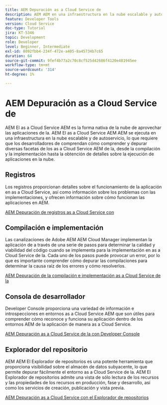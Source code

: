 ```yaml
---
title: AEM Depuración as a Cloud Service de
description: AEM AEM en una infraestructura en la nube escalable y autoservicio, lo que requiere que los desarrolladores de la comprendan cómo comprender y depurar diversas facetas de la as a Cloud Service AEM, desde la compilación y la implementación hasta la obtención de detalles sobre la ejecución de aplicaciones en la nube.
feature: Developer Tools
version: Cloud Service
doc-type: Tutorial
jira: KT-5346
topic: Development
role: Developer
level: Beginner, Intermediate
exl-id: 8092fbb4-234f-472e-a405-8a45734b7c65
duration: 64
source-git-commit: 9fef4b77a2c70c8cf525d42686f4120e481945ee
workflow-type: tm+mt
source-wordcount: '314'
ht-degree: 1%

---
```


# AEM Depuración as a Cloud Service de

AEM El as a Cloud Service AEM es la forma nativa de la nube de aprovechar las aplicaciones de la. AEM El as a Cloud Service AEM AEM se ejecuta en una infraestructura en la nube escalable y de autoservicio, lo que requiere que los desarrolladores de comprendan cómo comprender y depurar diversas facetas de los as a Cloud Service AEM de la, desde la compilación y la implementación hasta la obtención de detalles sobre la ejecución de aplicaciones en la nube.

## Registros

Los registros proporcionan detalles sobre el funcionamiento de la aplicación en as a Cloud Service, así como información sobre los problemas con las implementaciones, y ofrecen información sobre cómo funcionan las aplicaciones en AEM.

[AEM Depuración de registros as a Cloud Service con](./logs.md)

## Compilación e implementación

Las canalizaciones de Adobe AEM AEM Cloud Manager implementan la aplicación de a través de una serie de pasos para determinar la calidad y viabilidad del código cuando se implementa para la implementación en as a Cloud Service de la. Cada uno de los pasos puede provocar un error, por lo que es importante comprender cómo depurar las compilaciones para determinar la causa raíz de los errores y cómo resolverlos.

[AEM Depuración de la compilación e implementación as a Cloud Service de la](./build-and-deployment.md)

## Consola de desarrollador

Developer Console proporciona una variedad de información e introspecciones en entornos as a Cloud Service AEM que son útiles para comprender cómo reconoce y funciona su aplicación dentro de los entornos AEM de la aplicación de manera as a Cloud Service.

[AEM Depuración as a Cloud Service de la con Developer Console](./developer-console.md)

## Explorador del repositorio

AEM AEM El Explorador de repositorios es una potente herramienta que proporciona visibilidad sobre el almacén de datos subyacente, lo que permite depurar fácilmente el entorno as a Cloud Service de la. AEM El Explorador de repositorios admite una vista de sólo lectura de los recursos y las propiedades de los recursos en producción, fase y desarrollo, así como los servicios de creación, publicación y vista previa.

[AEM Depuración as a Cloud Service con el Explorador de repositorios](./repository-browser.md)
